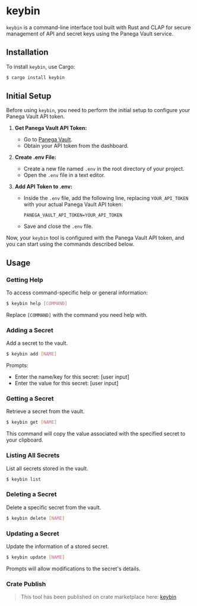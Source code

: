 
# keybin

`keybin` is a command-line interface tool built with Rust and CLAP for secure management of API and secret keys using the Panega Vault service.

## Installation

To install `keybin`, use Cargo:

```bash
$ cargo install keybin
```

## Initial Setup

Before using `keybin`, you need to perform the initial setup to configure your Panega Vault API token.

1. **Get Panega Vault API Token:**
   - Go to [Panega Vault](https://console.pangea.cloud/service/vault).
   - Obtain your API token from the dashboard.

2. **Create .env File:**
   - Create a new file named `.env` in the root directory of your project.
   - Open the `.env` file in a text editor.

3. **Add API Token to .env:**
   - Inside the `.env` file, add the following line, replacing `YOUR_API_TOKEN` with your actual Panega Vault API token:

     ```env
     PANEGA_VAULT_API_TOKEN=YOUR_API_TOKEN
     ```

   - Save and close the `.env` file.

Now, your `keybin` tool is configured with the Panega Vault API token, and you can start using the commands described below.

## Usage

### Getting Help

To access command-specific help or general information:

```bash
$ keybin help [COMMAND]
```

Replace `[COMMAND]` with the command you need help with.

### Adding a Secret

Add a secret to the vault.

```bash
$ keybin add [NAME]
```

Prompts:
- Enter the name/key for this secret: [user input]
- Enter the value for this secret: [user input]

### Getting a Secret

Retrieve a secret from the vault.

```bash
$ keybin get [NAME]
```

This command will copy the value associated with the specified secret to your clipboard.

### Listing All Secrets

List all secrets stored in the vault.

```bash
$ keybin list
```

### Deleting a Secret

Delete a specific secret from the vault.

```bash
$ keybin delete [NAME]
```

### Updating a Secret

Update the information of a stored secret.

```bash
$ keybin update [NAME]
```

Prompts will allow modifications to the secret's details.



### Crate Publish
> This tool has been published on crate marketplace here: [keybin](https://crates.io/crates/keybin)
